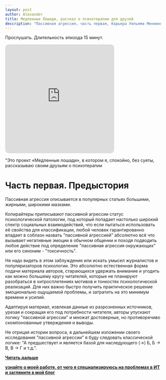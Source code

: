 ```yaml
---
layout: post
author: Alexander
title: Медленные Лошади, рассказ о психотерапии для друзей  
description: "Пассивная агрессия, часть первая, Карьера Уильяма Меннингера Сезон 1, эпизод 1, пилот"
---
```


Прослушать. Длительность эпизода 15 минут.

<iframe style="border-radius:12px" src="https://open.spotify.com/embed/episode/0qMwqtgYnsqA4AON32D6kd?utm_source=generator" width="70%" height="352" frameBorder="0" allowfullscreen="" allow="autoplay; clipboard-write; encrypted-media; fullscreen; picture-in-picture" loading="lazy"></iframe>

"Это проект «Медленные лошади», в котором я, спокойно, без суеты, рассказываю своим друзьям о психотерапии

# Часть первая. Предыстория

Пассивная агрессия описывается в популярных статьях большими, жирными, широкими мазками.

Копирайтеры приписывают пассивной агрессии статус психологической патологии, под который попадает настолько широкий спектр социальных взаимодействий, что если пытаться использовать её свойства для классификации, любой человек гарантированно впадает в соблазн назвать "пассивной агрессией" абсолютно всё  что вызывает негативные эмоции в обычном общении и походя подводить любое действие под определение "пассивная агрессия окружающих" или его синоним - "токсичность".

Не надо видеть в этом заблуждение или искать умысел журналистов и популяризаторов психологии. Это абсолютно естественная форма подачи материала авторов, старающихся удержать внимание и угодить как можно большему кругу читателей, которые не планируют разобраться в хитросплетениях мотивов и тонкостях психологической реализаций. Для них важно быстро получить практическое решение эмоционально ощущаемой проблемы, и затратить на это минимум времени и усилий.

Адаптируя материал, извлекая данные из разрозненных источников, урезая и сокращая его под потребности читателя, авторы упускают логику "пассивной агрессии" и множат достоверные, но противоречиво скомпонованные утверждения и выводы.

Не отрицая истории вопроса, в дальнейшем изложении своего исследования "пассивной агрессии" я буду следовать классической логике: "А предшествует и является базой для наследующего (->) Б, Б -> В, В -> Г и т.д.".

**[Читать дальше](https://ivlev.ru/all/passivnaya-agressiya-chast-pervaya-karyera-uilyama-menningera/)**

**[узнайте о моей работе, от чего я специализируюсь на проблемах в ИТ и загляните в мой блог](https://bit.ly/m/ivlev)**
